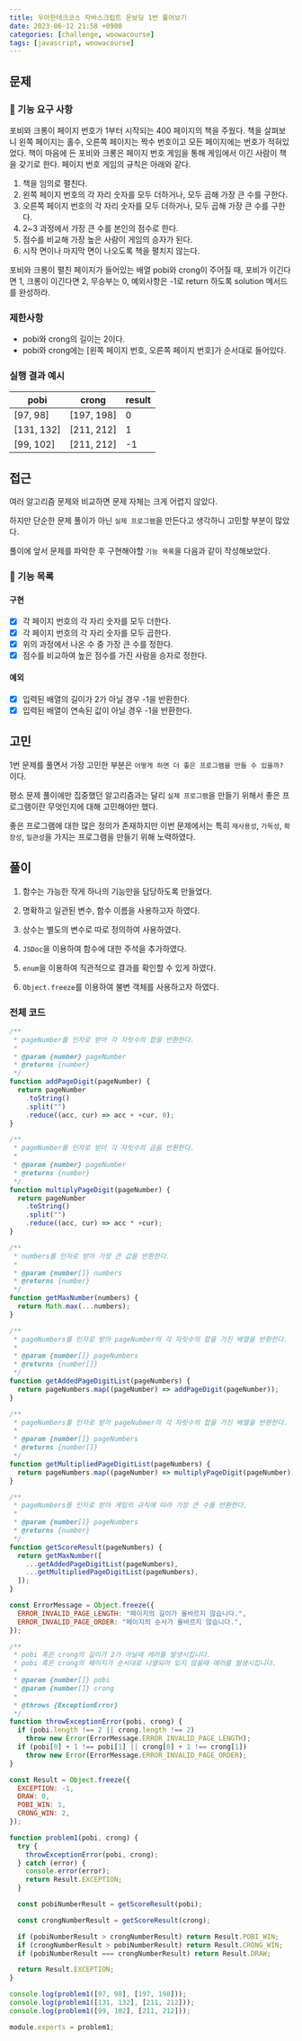 ```yaml
---
title: 우아한테크코스 자바스크립트 온보딩 1번 풀어보기
date: 2023-06-12 21:58 +0900
categories: [challenge, woowacourse]
tags: [javascript, woowacourse]
---
```

## 문제

### 🚀 기능 요구 사항

포비와 크롱이 페이지 번호가 1부터 시작되는 400 페이지의 책을 주웠다. 책을 살펴보니 왼쪽 페이지는 홀수, 오른쪽 페이지는 짝수 번호이고 모든 페이지에는 번호가 적혀있었다. 책이 마음에 든 포비와 크롱은 페이지 번호 게임을 통해 게임에서 이긴 사람이 책을 갖기로 한다. 페이지 번호 게임의 규칙은 아래와 같다.

1. 책을 임의로 펼친다.
2. 왼쪽 페이지 번호의 각 자리 숫자를 모두 더하거나, 모두 곱해 가장 큰 수를 구한다.
3. 오른쪽 페이지 번호의 각 자리 숫자를 모두 더하거나, 모두 곱해 가장 큰 수를 구한다.
4. 2~3 과정에서 가장 큰 수를 본인의 점수로 한다.
5. 점수를 비교해 가장 높은 사람이 게임의 승자가 된다.
6. 시작 면이나 마지막 면이 나오도록 책을 펼치지 않는다.

포비와 크롱이 펼친 페이지가 들어있는 배열 pobi와 crong이 주어질 때, 포비가 이긴다면 1, 크롱이 이긴다면 2, 무승부는 0, 예외사항은 -1로 return 하도록 solution 메서드를 완성하라.

### 제한사항

- pobi와 crong의 길이는 2이다.
- pobi와 crong에는 [왼쪽 페이지 번호, 오른쪽 페이지 번호]가 순서대로 들어있다.

### 실행 결과 예시

| pobi       | crong      | result |
| ---------- | ---------- | ------ |
| [97, 98]   | [197, 198] | 0      |
| [131, 132] | [211, 212] | 1      |
| [99, 102]  | [211, 212] | -1     |

## 접근
여러 알고리즘 문제와 비교하면 문제 자체는 크게 어렵지 않았다.

하지만 단순한 문제 풀이가 아닌 `실제 프로그램`을 만든다고 생각하니 고민할 부분이 많았다. 

풀이에 앞서 문제를 파악한 후 구현해야할 `기능 목록`을 다음과 같이 작성해보았다.

### 📝 기능 목록

#### 구현
- [x] 각 페이지 번호의 각 자리 숫자를 모두 더한다.
- [x] 각 페이지 번호의 각 자리 숫자를 모두 곱한다.
- [x] 위의 과정에서 나온 수 중 가장 큰 수를 정한다.
- [x] 점수를 비교하여 높은 점수를 가진 사람을 승자로 정한다.

#### 예외
- [x] 입력된 배열의 길이가 2가 아닐 경우 -1을 반환한다.
- [x] 입력된 배열이 연속된 값이 아닐 경우 -1을 반환한다.

## 고민

1번 문제를 풀면서 가장 고민한 부분은 `어떻게 하면 더 좋은 프로그램을 만들 수 있을까?` 이다.

평소 문제 풀이에만 집중했던 알고리즘과는 달리 `실제 프로그램`을 만들기 위해서 좋은 프로그램이란 무엇인지에 대해 고민해야만 했다.

좋은 프로그램에 대한 많은 정의가 존재하지만 이번 문제에서는 특히 `재사용성`, `가독성`, `확장성`, `일관성`을 가지는 프로그램을 만들기 위해 노력하였다.

## 풀이

1. 함수는 가능한 작게 하나의 기능만을 담당하도록 만들었다.

2. 명확하고 일관된 변수, 함수 이름을 사용하고자 하였다.

3. 상수는 별도의 변수로 따로 정의하여 사용하였다.

4. `JSDoc`을 이용하여 함수에 대한 주석을 추가하였다.

5. `enum`을 이용하여 직관적으로 결과를 확인할 수 있게 하였다.

6. `Object.freeze`를 이용하여 불변 객체를 사용하고자 하였다.

### 전체 코드
```javascript
/**
 * pageNumber를 인자로 받아 각 자릿수의 합을 반환한다.
 *
 * @param {number} pageNumber
 * @returns {number}
 */
function addPageDigit(pageNumber) {
  return pageNumber
    .toString()
    .split("")
    .reduce((acc, cur) => acc + +cur, 0);
}

/**
 * pageNumber를 인자로 받아 각 자릿수의 곱을 반환한다.
 *
 * @param {number} pageNumber
 * @returns {number}
 */
function multiplyPageDigit(pageNumber) {
  return pageNumber
    .toString()
    .split("")
    .reduce((acc, cur) => acc * +cur);
}

/**
 * numbers를 인자로 받아 가장 큰 값을 반환한다.
 *
 * @param {number[]} numbers
 * @returns {number}
 */
function getMaxNumber(numbers) {
  return Math.max(...numbers);
}

/**
 * pageNumbers를 인자로 받아 pageNumber의 각 자릿수의 합을 가진 배열을 반환한다.
 *
 * @param {number[]} pageNumbers
 * @returns {number[]}
 */
function getAddedPageDigitList(pageNumbers) {
  return pageNumbers.map((pageNumber) => addPageDigit(pageNumber));
}

/**
 * pageNumbers를 인자로 받아 pageNubmer의 각 자릿수의 합을 가진 배열을 반환한다.
 *
 * @param {number[]} pageNumbers
 * @returns {number[]}
 */
function getMultipliedPageDigitList(pageNumbers) {
  return pageNumbers.map((pageNumber) => multiplyPageDigit(pageNumber));
}

/**
 * pageNumbers를 인자로 받아 게임의 규칙에 따라 가장 큰 수를 반환한다.
 *
 * @param {number[]} pageNumbers
 * @returns {number}
 */
function getScoreResult(pageNumbers) {
  return getMaxNumber([
    ...getAddedPageDigitList(pageNumbers),
    ...getMultipliedPageDigitList(pageNumbers),
  ]);
}

const ErrorMessage = Object.freeze({
  ERROR_INVALID_PAGE_LENGTH: "페이지의 길이가 올바르지 않습니다.",
  ERROR_INVALID_PAGE_ORDER: "페이지의 순서가 올바르지 않습니다.",
});

/**
 * pobi 혹은 crong의 길이가 2가 아닐때 에러를 발생시킵니다.
 * pobi 혹은 crong의 페이지가 순서대로 나열되어 있지 않을때 에러를 발생시킵니다.
 *
 * @param {number[]} pobi
 * @param {number[]} crong
 *
 * @throws {ExceptionError}
 */
function throwExceptionError(pobi, crong) {
  if (pobi.length !== 2 || crong.length !== 2)
    throw new Error(ErrorMessage.ERROR_INVALID_PAGE_LENGTH);
  if (pobi[0] + 1 !== pobi[1] || crong[0] + 1 !== crong[1])
    throw new Error(ErrorMessage.ERROR_INVALID_PAGE_ORDER);
}

const Result = Object.freeze({
  EXCEPTION: -1,
  DRAW: 0,
  POBI_WIN: 1,
  CRONG_WIN: 2,
});

function problem1(pobi, crong) {
  try {
    throwExceptionError(pobi, crong);
  } catch (error) {
    console.error(error);
    return Result.EXCEPTION;
  }

  const pobiNumberResult = getScoreResult(pobi);

  const crongNumberResult = getScoreResult(crong);

  if (pobiNumberResult > crongNumberResult) return Result.POBI_WIN;
  if (crongNumberResult > pobiNumberResult) return Result.CRONG_WIN;
  if (pobiNumberResult === crongNumberResult) return Result.DRAW;

  return Result.EXCEPTION;
}

console.log(problem1([97, 98], [197, 198]));
console.log(problem1([131, 132], [211, 212]));
console.log(problem1([99, 102], [211, 212]));

module.exports = problem1;
```